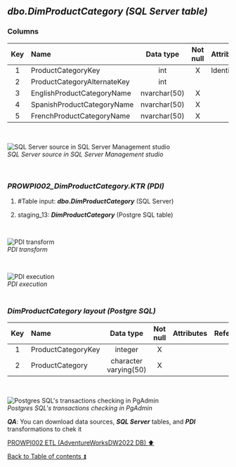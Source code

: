 ## **_dbo.DimProductCategory (SQL Server table)_**  

### Columns  

| Key	| Name                        | Data type    | Not null | Attributes | References            | Description         |
| :-: | :-------------------------- | :----------: | :------: | :--------- | :-------------------- | :------------------ |
| 1   | ProductCategoryKey          | int          | X        | Identity   |                       | PK                  |
| 2   | ProductCategoryAlternateKey | int          |          |            |                       | deprecated          |
| 3   | EnglishProductCategoryName  | nvarchar(50) | X        |            |                       | ProductCategory     |
| 4   | SpanishProductCategoryName  | nvarchar(50) | X        |            |                       | deprecated          |
| 5   | FrenchProductCategoryName   | nvarchar(50) | X        |            |                       | deprecated          |

   <p><br></p>  

![SQL Server source in SQL Server Management studio](https://i.imgur.com/BzXnn1j.png)  
_SQL Server source in SQL Server Management studio_  

   <p><br></p>  

### **_PROWPI002\_DimProductCategory.KTR (PDI)_**   
1. #Table input: **_dbo.DimProductCategory_** (SQL Server)  
2. staging_13: **_DimProductCategory_** (Postgre SQL table)
 
   <p><br></p>  

  ![PDI transform](https://i.imgur.com/BYYxdL5.png)  
  _PDI transform_  

  <p><br></p>  

  ![PDI execution](https://i.imgur.com/Dnt3Y9P.png)  
  _PDI execution_ 

### **_<p><br>DimProductCategory layout (Postgre SQL)</p>_**  

| Key	| Name                        | Data type             | Not null | Attributes | References            | Description         | Metadata |
| :-: | :-------------------------- | :-------------------: | :------: | :--------- | :-------------------- | :------------------ | :------: |
| 1   | ProductCategoryKey          | integer               | X        |            |                       | PK                  | m121     |
| 2   | ProductCategory             | character varying(50) | X        |            |                       |                     | m122     |

   <p><br></p>  
 
  ![Postgres SQL's transactions checking in PgAdmin](https://i.imgur.com/qZCAYXX.png)  
  _Postgres SQL's transactions checking in PgAdmin_  

  **_QA_**: You can download data sources, **_SQL Server_** tables, and **_PDI_** transformations to chek it  

[PROWPI002 ETL (AdventureWorksDW2022 DB) :arrow_up:](prowpi002_etl_adventureworksdw2022_db.md)  

[Back to Table of contents :arrow_double_up:](../README.md)
